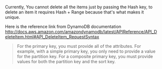 Currently, You cannot delete all the items just by passing the Hash key, to delete an item it requires Hash + Range because that's what makes it unique.

Here is the reference link from DynamoDB documentation http://docs.aws.amazon.com/amazondynamodb/latest/APIReference/API_DeleteItem.html#API_DeleteItem_RequestSyntax

> For the primary key, you must provide all of the attributes. For example, with a simple primary key, you only need to provide a value for the partition key. For a composite primary key, you must provide values for both the partition key and the sort key.
